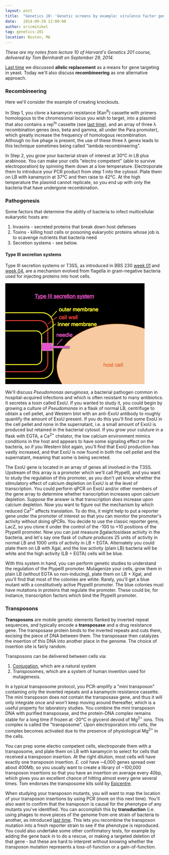 ```yaml
---
layout: post
title:  "Genetics 10: 'Genetic screens by example: virulence factor gene regulation'"
date:   2014-09-29 12:00:00
author: ericminikel
tag: genetics-201
location: Boston, MA
---
```


*These are my notes from lecture 10 of Harvard's Genetics 201 course, delivered by Tom Bernhardt on September 29, 2014.*

[Last time](/2014/09/26/genetics-09) we discussed **allelic replacement** as a means for gene targeting in yeast. Today we'll also discuss **recombineering** as one alternative approach.

### Recombineering

Here we'll consider the example of creating knockouts.

In Step 1, you clone a kanamycin resistance (Kan<sup>R</sup>) cassette with primers homologous to the chromosomal locus you wish to target, into a plasmid that also contains a rep<sup>ts</sup> cassette (see [last time](/2014/09/26/genetics-09)), and an array of three &lambda; recombination genes (exo, beta and gamma, all under the Para promoter), which greatly increase the frequency of homologous recombination. Although no live phage is present, the use of these three &lambda; genes leads to this technique sometimes being called "lambda recombineering".

In Step 2, you grow your bacterial strain of interest at 30&deg;C in LB plus arabinose. You can make your cells "electro competent" (able to survive electroporation) by spinning them down at a low temperature. Electroporate them to introduce your PCR product from step 1 into the cytosol. Plate them on LB with kanamycin at 37&deg;C and then raise to 42&deg;C. At the high temperature the plasmid cannot replicate, so you end up with only the bacteria that have undergone recombination.

### Pathogenesis

Some factors that determine the ability of bacteria to infect multicellular eukaryotic hosts are:

1. Invasins - secreted proteins that break down host defenses
2. Toxins - killing host cells or poisoning eukaryotic proteins whose job is to scavenge nutrients that bacteria need
3. Secretion systems - see below.

#### Type III secretion systems

Type III secretion systems or T3SS, as introduced in BBS 230 [week 01](/2014/09/04/biolit-01/) and [week 04](/2014/09/25/biolit-04/), are a mechanism evolved from flagella in gram-negative bacteria used for injecting proteins into host cells.

![](/media/2014/09/t3ss.png)

We'll discuss *Pseudomonas aeruginosa*, a bacterial pathogen common in hospital-acquired infections and which is often resistant to many antibiotics. It secretes a toxin called ExoU. If you wanted to study it, you could begin by growing a culture of *Pseudomonas* in a flask of normal LB, centrifuge to obtain a cell pellet, and Western blot with an anti-ExoU antibody to roughly quantify the amount of ExoU present. If you do this you'll find some ExoU in the cell pellet and none in the supernatant, i.e. a small amount of ExoU is produced but retained in the bacterial cytosol. If you grow your culuture in a flask with EGTA, a Ca<sup>2+</sup> chelator, the low calcium environment mimics conditions in the host and appears to have some signaling effect on the bacteria, so if you Western blot again, you'll find that ExoU production has vastly increased, and that ExoU is now found in both the cell pellet and the supernatant, meaning that some is being secreted.

The ExoU gene is located in an array of genes all involved in the T3SS. Upstream of this array is a promoter which we'll call PtypeIII, and you want to study the regulation of this promoter, as you don't yet know whether the stimulatory effect of calcium depletion on ExoU is at the level of transcription. You could perform qPCR on ExoU and/or other members of the gene array to determine whether transcription increases upon calcium depletion. Suppose the answer is that transcription *does* increase upon calcium depletion. Now you want to figure out the mechanism by which reduced Ca<sup>2+</sup> affects translation. To do this, it might help to put a reporter gene under the promoter of interest so that you can monitor the promoter's activity without doing qPCRs. You decide to use the classic reporter gene, LacZ, so you clone it under the control of the -100 to +10 positions of the PtypeIII promoter. Now you can just measure &beta;galactosidase activity in the bacteria, and let's say one flask of culture produces 25 units of activity in normal LB and 1000 units of activity in LB + EGTA. Alternately you could plate them on LB with Xgal, and the low activity (plain LB) bacteria will be white and the high activity (LB + EGTA) cells will be blue.

With this system in hand, you can perform genetic studies to understand the regulation of the PtypeIII promoter. Mutagenize your cells, grow them in plain LB (without EGTA so non-inducing), plate them on LB + Xgal, and you'll find that most of the colonies are white. Rarely, you'll get a blue mutant with a constitutively active PtypeIII promoter. The blue colonies must have mutations in proteins that regulate the promoter. These could be, for instance, transcription factors which bind the PtypeIII promoter.

### Transposons

**Transposons** are mobile genetic elements flanked by inverted repeat sequences, and typically encode a **transposase** and a drug resistance gene. The transposase protein binds to the inverted repeats and cuts them, excising the piece of DNA between them. The transposase then catalyzes the insertion of this DNA into another place in the genome. The choice of insertion site is fairly random.

Transposons can be delivered between cells via:

1. [Conjugation](http://en.wikipedia.org/wiki/Bacterial_conjugation), which are a natural system
2. Transposomes, which are a system of human invention used for mutagenesis.

In a typical transposome protocol, you PCR-amplify a "mini transposon" containing only the inverted repeats and a kanamycin resistance cassette. The mini transposon does *not* contain the transposase gene, and thus it will only integrate once and won't keep moving around thereafter, which is a useful property for laboratory studies. You combine the mini transposon DNA with purified transposase, and the protein-DNA complex remains stable for a long time if frozen at -20&deg;C in glycerol devoid of Mg<sup>2+</sup> ions. This complex is called the "transposome". Upon electroporation into cells, the complex becomes activated due to the presence of physiological Mg<sup>2+</sup> in the cells.

You can prep some electro competent cells, electroporate them with a transposome, and plate them on LB with kanamycin to select for cells that received a transposon insertion. At the right dilution, most cells will have exactly one transposon insertion. *E. coli* have ~4,000 genes spread over about 400Mb, so you usually want to create a library of ~100,000 transposon insertions so that you have an insertion on average every 40bp, which gives you an excellent chance of hitting almost every gene several times. Tom endorses the transposome kits sold by [Epicentre](http://www.epibio.com/).

When studying your transposon mutants, you will want to map the location of your transposon insertions by using PCR (more on this next time). You'll also want to confirm that the transposon is causal for the phenotype of any mutants you've identified. You can accomplish this by **transduction** (i.e. using phages to move pieces of the genome from one strain of bacteria to another, as introduced [last time](/2014/09/26/genetics-09/). This lets you recombine the transposon mutation into a fresh reporter strain to see if the phenotype is reproduced. You could also undertake some other confirmatory tests, for example by adding the gene back in to do a rescue, or making a targeted deletion of that gene - but these are hard to interpret without knowing whether the transposon mutation represents a loss-of-function or a gain-of-function.

